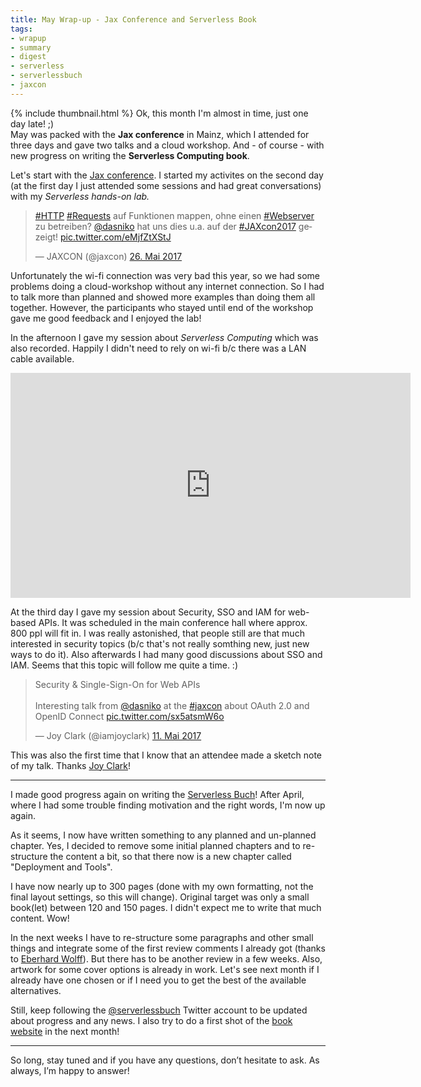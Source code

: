 ```yaml
---
title: May Wrap-up - Jax Conference and Serverless Book
tags:
- wrapup
- summary
- digest
- serverless
- serverlessbuch
- jaxcon
---
```


{% include thumbnail.html %}
Ok, this month I'm almost in time, just one day late! ;)  
May was packed with the **Jax conference** in Mainz, which I attended for three days and gave two talks and a cloud workshop.
And - of course - with new progress on writing the **Serverless Computing book**.

Let's start with the [Jax conference](https://jax.de).
I started my activites on the second day (at the first day I just attended some sessions and had great conversations) with my _Serverless hands-on lab._

<blockquote class="twitter-tweet" data-lang="de"><p lang="de" dir="ltr"><a href="https://twitter.com/hashtag/HTTP?src=hash">#HTTP</a> <a href="https://twitter.com/hashtag/Requests?src=hash">#Requests</a> auf Funktionen mappen, ohne einen <a href="https://twitter.com/hashtag/Webserver?src=hash">#Webserver</a> zu betreiben? <a href="https://twitter.com/dasniko">@dasniko</a> hat uns dies u.a. auf der <a href="https://twitter.com/hashtag/JAXcon2017?src=hash">#JAXcon2017</a> gezeigt! <a href="https://t.co/eMjfZtXStJ">pic.twitter.com/eMjfZtXStJ</a></p>&mdash; JAXCON (@jaxcon) <a href="https://twitter.com/jaxcon/status/868036607206666240">26. Mai 2017</a></blockquote>
<script async src="//platform.twitter.com/widgets.js" charset="utf-8"></script>

Unfortunately the wi-fi connection was very bad this year, so we had some problems doing a cloud-workshop without any internet connection.
So I had to talk more than planned and showed more examples than doing them all together.
However, the participants who stayed until end of the workshop gave me good feedback and I enjoyed the lab!

In the afternoon I gave my session about _Serverless Computing_ which was also recorded.
Happily I didn't need to rely on wi-fi b/c there was a LAN cable available.

<iframe src="https://player.vimeo.com/video/217622142" width="640" height="360" frameborder="0" allowfullscreen></iframe>

At the third day I gave my session about Security, SSO and IAM for web-based APIs.
It was scheduled in the main conference hall where approx. 800 ppl will fit in.
I was really astonished, that people still are that much interested in security topics (b/c that's not really somthing new, just new ways to do it).
Also afterwards I had many good discussions about SSO and IAM.
Seems that this topic will follow me quite a time. :)

<blockquote class="twitter-tweet" data-lang="de"><p lang="en" dir="ltr">Security &amp; Single-Sign-On for Web APIs <br><br>Interesting talk from <a href="https://twitter.com/dasniko">@dasniko</a> at the <a href="https://twitter.com/hashtag/jaxcon?src=hash">#jaxcon</a> about OAuth 2.0 and OpenID Connect <a href="https://t.co/sx5atsmW6o">pic.twitter.com/sx5atsmW6o</a></p>&mdash; Joy Clark (@iamjoyclark) <a href="https://twitter.com/iamjoyclark/status/862606269454176257">11. Mai 2017</a></blockquote>
<script async src="//platform.twitter.com/widgets.js" charset="utf-8"></script>

This was also the first time that I know that an attendee made a sketch note of my talk.
Thanks [Joy Clark](https://twitter.com/iamjoyclark)!

---

I made good progress again on writing the [Serverless Buch](http://serverlessbuch.de)!
After April, where I had some trouble finding motivation and the right words, I'm now up again.

As it seems, I now have written something to any planned and un-planned chapter.
Yes, I decided to remove some initial planned chapters and to re-structure the content a bit, so that there now is a new chapter called "Deployment and Tools".

I have now nearly up to 300 pages (done with my own formatting, not the final layout settings, so this will change).
Original target was only a small book(let) between 120 and 150 pages.
I didn't expect me to write that much content. Wow!

In the next weeks I have to re-structure some paragraphs and other small things and integrate some of the first review comments I already got (thanks to [Eberhard Wolff](https://twitter.com/ewolff)).
But there has to be another review in a few weeks.
Also, artwork for some cover options is already in work. Let's see next month if I already have one chosen or if I need you to get the best of the available alternatives.

Still, keep following the [@serverlessbuch](https://twitter.com/serverlessbuch) Twitter account to be updated about progress and any news.
I also try to do a first shot of the [book website](http://serverlessbuch.de) in the next month!

---

So long, stay tuned and if you have any questions, don’t hesitate to ask. As always, I’m happy to answer!
